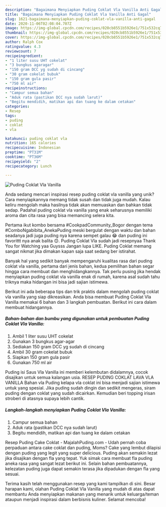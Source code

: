 ```yaml
---
description: "Bagaimana Menyiapkan Puding Coklat Vla Vanilla Anti Gagal"
title: "Bagaimana Menyiapkan Puding Coklat Vla Vanilla Anti Gagal"
slug: 1621-bagaimana-menyiapkan-puding-coklat-vla-vanilla-anti-gagal
date: 2020-11-06T02:08:04.707Z
image: https://img-global.cpcdn.com/recipes/020cb8551b5926e1/751x532cq70/puding-coklat-vla-vanilla-foto-resep-utama.jpg
thumbnail: https://img-global.cpcdn.com/recipes/020cb8551b5926e1/751x532cq70/puding-coklat-vla-vanilla-foto-resep-utama.jpg
cover: https://img-global.cpcdn.com/recipes/020cb8551b5926e1/751x532cq70/puding-coklat-vla-vanilla-foto-resep-utama.jpg
author: Ralph Cox
ratingvalue: 4.3
reviewcount: 7
recipeingredient:
- "1 liter susu UHT cokelat"
- "3 bungkus agaragar"
- "150 gram DCC yg sudah di cincang"
- "30 gram cokelat bubuk"
- "150 gram gula pasir"
- "750 ml air"
recipeinstructions:
- "Campur semua bahan"
- "Aduk rata (pastikan DCC nya sudah larut)"
- "Begitu mendidih, matikan api dan tuang ke dalam cetakan"
categories:
- Resep
tags:
- puding
- coklat
- vla

katakunci: puding coklat vla 
nutrition: 165 calories
recipecuisine: Indonesian
preptime: "PT31M"
cooktime: "PT36M"
recipeyield: "2"
recipecategory: Lunch

---
```



![Puding Coklat Vla Vanilla](https://img-global.cpcdn.com/recipes/020cb8551b5926e1/751x532cq70/puding-coklat-vla-vanilla-foto-resep-utama.jpg)

Anda sedang mencari inspirasi resep puding coklat vla vanilla yang unik? Cara menyiapkannya memang tidak susah dan tidak juga mudah. Kalau keliru mengolah maka hasilnya tidak akan memuaskan dan bahkan tidak sedap. Padahal puding coklat vla vanilla yang enak seharusnya memiliki aroma dan cita rasa yang bisa memancing selera kita.

Pertama ikut kombo bersama #CookpadCommunity_Bogor dengan tema #ComboNgabibita_AnekaPuding meski bergulat dengan waktu dan bahan seadanya jadi juga puding nya karena sempet galau 😂 dan puding ini favorittt nya anak balita 😊. Puding Coklat Vla sudah jadi resepnyaa Thank You for Watching yaa Guysss Jangan lupa LIKE. Puding Coklat memang sangat nikmat jika dimakan kapan saja saat sedang ber istirahat.

Banyak hal yang sedikit banyak mempengaruhi kualitas rasa dari puding coklat vla vanilla, pertama dari jenis bahan, kedua pemilihan bahan segar hingga cara membuat dan menghidangkannya. Tak perlu pusing jika hendak menyiapkan puding coklat vla vanilla enak di rumah, karena asal sudah tahu triknya maka hidangan ini bisa jadi sajian istimewa.


Berikut ini ada beberapa tips dan trik praktis dalam mengolah puding coklat vla vanilla yang siap dikreasikan. Anda bisa membuat Puding Coklat Vla Vanilla memakai 6 bahan dan 3 langkah pembuatan. Berikut ini cara dalam membuat hidangannya.

<!--inarticleads1-->

##### Bahan-bahan dan bumbu yang digunakan untuk pembuatan Puding Coklat Vla Vanilla:

1. Ambil 1 liter susu UHT cokelat
1. Gunakan 3 bungkus agar-agar
1. Sediakan 150 gram DCC yg sudah di cincang
1. Ambil 30 gram cokelat bubuk
1. Siapkan 150 gram gula pasir
1. Gunakan 750 ml air


Puding isi Saus Vla Vanilla ini memberi kelembutan didalamnya, cocok disajikan untuk semua kalangan usia. RESEP PUDING COKLAT LAVA VLA VANILLA Bahan vla Puding kelapa vla coklat ini bisa menjadi sajian istimewa untuk yang spesial. Jika puding sudah dingin dan sedikit mengeras, siram puding dengan coklat yang sudah dicairkan. Kemudian beri topping irisan stroberi di atasnya supaya lebih cantik. 

<!--inarticleads2-->

##### Langkah-langkah menyiapkan Puding Coklat Vla Vanilla:

1. Campur semua bahan
1. Aduk rata (pastikan DCC nya sudah larut)
1. Begitu mendidih, matikan api dan tuang ke dalam cetakan


Resep Puding Cake Coklat - MajalahPuding.com - Udah pernah coba perpaduan antara cake coklat dan puding, Moms? Cake yang lembut dilapisi dengan puding yang legit yang super delicious. Puding akan semakin lezat jika disajikan dengan fla yang tepat. Yuk simak cara membuat fla puding aneka rasa yang sangat lezat berikut ini. Selain bahan pembuatannya, kelezatan puding juga dapat semakin terasa jika dipadukan dengan fla yang sesuai. 

Terima kasih telah menggunakan resep yang kami tampilkan di sini. Besar harapan kami, olahan Puding Coklat Vla Vanilla yang mudah di atas dapat membantu Anda menyiapkan makanan yang menarik untuk keluarga/teman ataupun menjadi inspirasi dalam berbisnis kuliner. Selamat mencoba!
